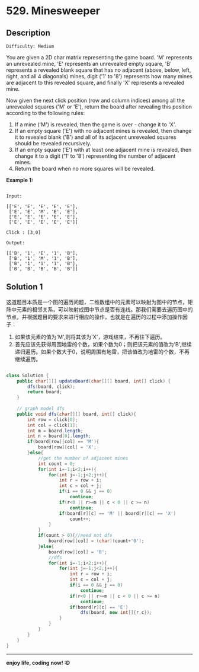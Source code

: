 # 529. Minesweeper
## Description

```
Difficulty: Medium
```

You are given a 2D char matrix representing the game board. 'M' represents an unrevealed mine, 'E' represents an unrevealed empty square, 'B' represents a revealed blank square that has no adjacent (above, below, left, right, and all 4 diagonals) mines, digit ('1' to '8') represents how many mines are adjacent to this revealed square, and finally 'X' represents a revealed mine.

Now given the next click position (row and column indices) among all the unrevealed squares ('M' or 'E'), return the board after revealing this position according to the following rules:

1. If a mine ('M') is revealed, then the game is over - change it to 'X'.
2. If an empty square ('E') with no adjacent mines is revealed, then change it to revealed blank ('B') and all of its adjacent unrevealed squares should be revealed recursively.
3. If an empty square ('E') with at least one adjacent mine is revealed, then change it to a digit ('1' to '8') representing the number of adjacent mines.
4. Return the board when no more squares will be revealed.

**Example 1:**

```

Input: 

[['E', 'E', 'E', 'E', 'E'],
 ['E', 'E', 'M', 'E', 'E'],
 ['E', 'E', 'E', 'E', 'E'],
 ['E', 'E', 'E', 'E', 'E']]

Click : [3,0]

Output: 

[['B', '1', 'E', '1', 'B'],
 ['B', '1', 'M', '1', 'B'],
 ['B', '1', '1', '1', 'B'],
 ['B', 'B', 'B', 'B', 'B']]

```
## Solution 1
  这道题目本质是一个图的遍历问题，二维数组中的元素可以映射为图中的节点，矩阵中元素的相邻关系，可以映射成图中节点是否有连线。那我们需要去遍历图中的节点，并根据题目的要求来进行相应的操作，也就是在遍历的过程中添加操作因子：

1. 如果该元素的值为'M',则将其该为'X'，游戏结束，不再往下遍历。
2. 首先应该先获得周围地雷的个数，如果个数为0；则把该元素的值改为'B',继续递归遍历。如果个数大于0，说明周围有地雷，把该值改为地雷的个数，不再继续遍历。

```java

class Solution {
    public char[][] updateBoard(char[][] board, int[] click) {
        dfs(board, click);
        return board;
    }
    
    // graph model dfs
    public void dfs(char[][] board, int[] click){
        int row = click[0];
        int col = click[1];
        int m = board.length;
        int n = board[0].length;
        if(board[row][col] == 'M'){
            board[row][col] = 'X';
        }else{
            //get the number of adjacent mines
            int count = 0;
            for(int i=-1;i<2;i++){
                for(int j=-1;j<2;j++){
                    int r = row + i;
                    int c = col + j;
                    if(i == 0 && j == 0)
                        continue;
                    if(r<0 || r>=m || c < 0 || c >= n)
                        continue;
                    if(board[r][c] == 'M' || board[r][c] == 'X')
                        count++;
                }
            }
            if(count > 0){//need not dfs
                board[row][col] = (char)(count+'0');
            }else{
                board[row][col] = 'B';
                //dfs
                for(int i=-1;i<2;i++){
                    for(int j=-1;j<2;j++){
                        int r = row + i;
                        int c = col + j;
                        if(i == 0 && j == 0)
                            continue;
                        if(r<0 || r>=m || c < 0 || c >= n)
                            continue;
                        if(board[r][c] == 'E')
                            dfs(board, new int[]{r,c});
                    }
                }
            }
        }
    }
}
```

***

**enjoy life, coding now! :D**
